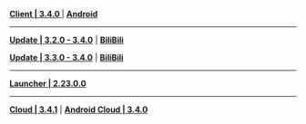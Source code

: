 **[Client | 3.4.0 ](https://autopatchcnws.yuanshen.com/client_app/download/pc_zip/20230109134623_pLhUB4LFubdudxQa/YuanShen_3.4.0.zip)** | **[Android](https://autopatchcnws.yuanshen.com/client_app/download/Android/20230109151120_vmaeMAkG2koYOJDo/mihoyo/yuanshen_3.4.0.apk)**

---

**[Update | 3.2.0 - 3.4.0](https://autopatchcnws.yuanshen.com/client_app/update/hk4e_cn/18/game_3.2.0_3.4.0_hdiff_tSlT9q25dMCs4iR1.zip)** | **[BiliBili](https://autopatchcnws.yuanshen.com/client_app/update/hk4e_cn/17/game_3.2.0_3.4.0_hdiff_uKqMQfHrojyPxA8z.zip)**

**[Update | 3.3.0 - 3.4.0](https://autopatchcnws.yuanshen.com/client_app/update/hk4e_cn/18/game_3.3.0_3.4.0_hdiff_DaEKFYMVbz81ef7L.zip)** | **[BiliBili](https://autopatchcnws.yuanshen.com/client_app/update/hk4e_cn/17/game_3.3.0_3.4.0_hdiff_qkpra7Z1Wxh42A8U.zip)**

---

**[Launcher | 2.23.0.0](https://autopatchcnws.yuanshen.com/client_app/update/hk4e_cn/18/update_20230106111037_c378a88cwJr4ZvCN.zip)**

---

**[Cloud | 3.4.1](https://autopatchcnws.yuanshen.com/client_app/download/cloudgame/pc/20230118174236_kohSfaxh6uakAfBZ/mihoyo/yscloud_3.4.1.exe)** | **[Android Cloud | 3.4.0](https://autopatchcnws.yuanshen.com/client_app/download/cloudgame/android/20230109120301_Kb2Aer13nsADhPUr/mihoyo/yscloud_3.4.0.apk)**

